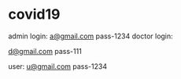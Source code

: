 # covid19


admin login:
a@gmail.com
 pass-1234
doctor login:

d@gmail.com
pass-111

user:
u@gmail.com
pass-1234
